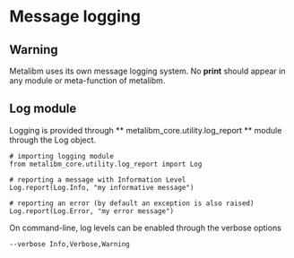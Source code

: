 # Message logging


## Warning
Metalibm uses its own message logging system.
No **print** should appear in any module or meta-function of metalibm.

## Log module

Logging is provided through ** metalibm_core.utility.log_report ** module
through the Log object.

    # importing logging module
    from metalibm_core.utility.log_report import Log

    # reporting a message with Information Level
    Log.report(Log.Info, "my informative message")

    # reporting an error (by default an exception is also raised)
    Log.report(Log.Error, "my error message")


On command-line, log levels can be enabled through the verbose options

    --verbose Info,Verbose,Warning
